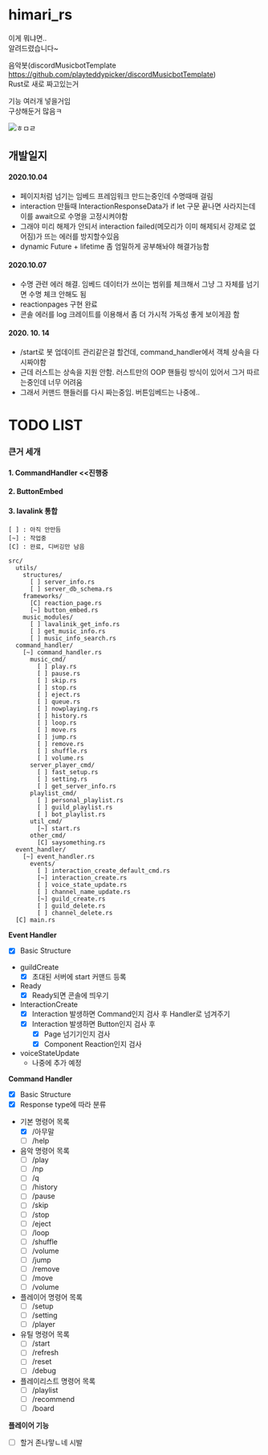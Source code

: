 # himari_rs

이게 뭐냐면..  
알려드렸습니다~

음악봇(discordMusicbotTemplate https://github.com/playteddypicker/discordMusicbotTemplate)  
Rust로 새로 짜고있는거

기능 여러개 넣을거임  
구상해둔거 많음ㅋ

![ㅎㅁㄹ](https://media.discordapp.net/attachments/934297359209340939/1026216079619539114/unknown.png)

## 개발일지

#### 2020.10.04

- 페이지처럼 넘기는 임베드 프레임워크 만드는중인데 수명때매 걸림
- interaction 만들때 InteractionResponseData가 if let 구문 끝나면 사라지는데 이를 await으로 수명을 고정시켜야함
- 그래야 미리 해제가 안되서 interaction failed(메모리가 이미 해제되서 강제로 없어짐)가 뜨는 에러를 방지할수있음
- dynamic Future + lifetime 좀 엄밀하게 공부해놔야 해결가능함

#### 2020.10.07

- 수명 관련 에러 해결. 임베드 데이터가 쓰이는 범위를 체크해서 그냥 그 자체를 넘기면 수명 체크 안해도 됨
- reactionpages 구현 완료
- 콘솔 에러를 log 크레이트를 이용해서 좀 더 가시적 가독성 좋게 보이게끔 함

#### 2020. 10. 14

- /start로 봇 업데이트 관리같은걸 할건데, command_handler에서 객체 상속을 다시짜야함
- 근데 러스트는 상속을 지원 안함. 러스트만의 OOP 핸들링 방식이 있어서 그거 따르는중인데 너무 어려움
- 그래서 커맨드 핸들러를 다시 짜는중임. 버튼임베드는 나중에..

# TODO LIST

### 큰거 세개

#### 1. CommandHandler <<진행중

#### 2. ButtonEmbed

#### 3. lavalink 통합

```
[ ] : 아직 안만듬
[~] : 작업중
[C] : 완료, 디버깅만 남음

src/
  utils/
  	structures/
      [ ] server_info.rs
	  [ ] server_db_schema.rs
	frameworks/
      [C] reaction_page.rs
	  [~] button_embed.rs
	music_modules/
      [ ] lavalinik_get_info.rs
      [ ] get_music_info.rs
      [ ] music_info_search.rs
  command_handler/
    [~] command_handler.rs
      music_cmd/
        [ ] play.rs
		[ ] pause.rs
        [ ] skip.rs
        [ ] stop.rs
        [ ] eject.rs
		[ ] queue.rs
        [ ] nowplaying.rs
        [ ] history.rs
        [ ] loop.rs
		[ ] move.rs
        [ ] jump.rs
		[ ] remove.rs
		[ ] shuffle.rs
		[ ] volume.rs
	  server_player_cmd/
		[ ] fast_setup.rs
		[ ] setting.rs
		[ ] get_server_info.rs
	  playlist_cmd/
		[ ] personal_playlist.rs
		[ ] guild_playlist.rs
		[ ] bot_playlist.rs
	  util_cmd/
	  	[~] start.rs
	  other_cmd/
	  	[C] saysomething.rs
  event_handler/
	[~] event_handler.rs
	  events/
		[ ] interaction_create_default_cmd.rs
		[~] interaction_create.rs
		[ ] voice_state_update.rs
		[ ] channel_name_update.rs
		[~] guild_create.rs
		[ ] guild_delete.rs
     	[ ] channel_delete.rs
  [C] main.rs
```

**Event Handler**

- [x] Basic Structure
- guildCreate
  - [x] 초대된 서버에 start 커맨드 등록
- Ready
  - [x] Ready되면 콘솔에 띄우기
- InteractionCreate
  - [x] Interaction 발생하면 Command인지 검사 후 Handler로 넘겨주기
  - [x] Interaction 발생하면 Button인지 검사 후
    - [x] Page 넘기기인지 검사
    - [x] Component Reaction인지 검사
- voiceStateUpdate
  - 나중에 추가 예정

**Command Handler**

- [x] Basic Structure
- [x] Response type에 따라 분류
- 기본 명령어 목록
  - [x] /아무말
  - [ ] /help
- 음악 명령어 목록
  - [ ] /play
  - [ ] /np
  - [ ] /q
  - [ ] /history
  - [ ] /pause
  - [ ] /skip
  - [ ] /stop
  - [ ] /eject
  - [ ] /loop
  - [ ] /shuffle
  - [ ] /volume
  - [ ] /jump
  - [ ] /remove
  - [ ] /move
  - [ ] /volume
- 플레이어 명령어 목록
  - [ ] /setup
  - [ ] /setting
  - [ ] /player
- 유틸 명령어 목록
  - [ ] /start
  - [ ] /refresh
  - [ ] /reset
  - [ ] /debug
- 플레이리스트 명령어 목록
  - [ ] /playlist
  - [ ] /recommend
  - [ ] /board

**플레이어 기능**

- [ ] 할거 존나맣ㄴ네 시발

